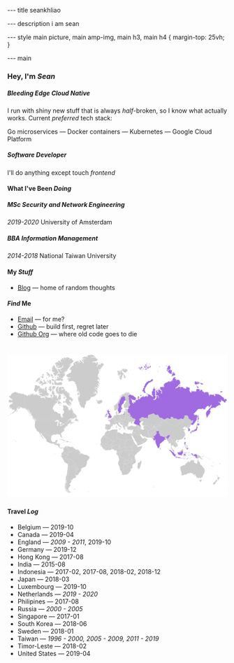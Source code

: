 --- title
seankhliao

--- description
i am sean

--- style
main picture,
main amp-img,
main h3,
main h4 {
margin-top: 25vh;
}

--- main

### Hey, I'm _Sean_

##### _Bleeding_ Edge Cloud Native

I run with shiny new stuff that is always _half_-broken,
so I know what actually works.
Current _preferred_ tech stack:

Go microservices — Docker containers — Kubernetes — Google Cloud Platform

##### Software _Developer_

I'll do anything except touch _frontend_

#### What I've Been _Doing_

##### _MSc_ Security and Network Engineering

_2019-2020_ University of Amsterdam

##### _BBA_ Information Management

_2014-2018_ National Taiwan University

#### My _Stuff_

- [Blog](/blog) — home of random thoughts

#### _Find_ Me

- [Email](mailto:sean@seankhliao.com) — for me?
- [Github](https://github.com/seankhliao) — build first, regret later
- [Github Org](https://github.com/erred) — where old code goes to die

# ![map of countries I've visited](/map.webp)

#### Travel _Log_

- Belgium — 2019-10
- Canada — 2019-04
- England — _2009 - 2011_, 2019-10
- Germany — 2019-12
- Hong Kong — 2017-08
- India — 2015-08
- Indonesia — 2017-02, 2017-08, 2018-02, 2018-12
- Japan — 2018-03
- Luxembourg — 2019-10
- Netherlands — _2019 - 2020_
- Philipines — 2017-08
- Russia — _2000 - 2005_
- Singapore — 2017-01
- South Korea — 2018-06
- Sweden — 2018-01
- Taiwan — _1996 - 2000, 2005 - 2009, 2011 - 2019_
- Timor-Leste — 2018-02
- United States — 2019-04
